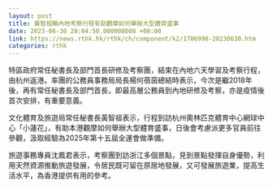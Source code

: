 ```yaml
---
layout: post
title: 黃智祖稱內地考察行程有助觀摩如何舉辦大型體育盛事
date: 2023-06-30 20:04:50.000000000 +08:00
link: https://news.rthk.hk/rthk/ch/component/k2/1706998-20230630.htm
categories: rthk
---
```


特區政府常任秘書長及部門首長研修及考察團，結束在內地六天學習及考察行程，由杭州返港。率團的公務員事務局局長楊何蓓茵總結時表示，今次是繼2018年後，再有常任秘書長及部門首長，即最高層公務員到內地研修及考察，亦是疫情後首次安排，有重要意義。

文化體育及旅遊局常任秘書長黃智祖表示，行程到訪杭州奧林匹克體育中心網球中心「小蓮花」，有助本港觀摩如何舉辦大型體育盛事，日後會考慮派更多官員前往參觀，汲取經驗為2025年第十五屆全運會做準備。

旅遊事務專員沈鳳君表示，考察團到訪浙江多個景點，見到景點發揮自身優勢，利用天然資源推動旅遊發展，令居民既可留在原居地發展，又可發展旅遊業，提高生活水平，為香港提供有用的參考。
